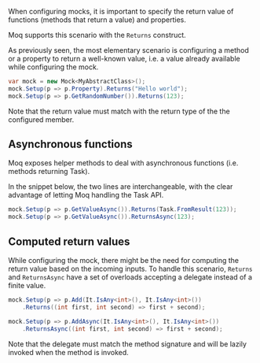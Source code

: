 When configuring mocks, it is important to specify the return value of functions (methods that return a value) and properties.

Moq supports this scenario with the `Returns` construct.

As previously seen, the most elementary scenario is configuring a method or a property to return a well-known value, i.e. a value already available while configuring the mock.
```csharp
var mock = new Mock<MyAbstractClass>();
mock.Setup(p => p.Property).Returns("Hello world");
mock.Setup(p => p.GetRandomNumber()).Returns(123);
```
Note that the return value must match with the return type of the the configured member.

## Asynchronous functions
Moq exposes helper methods to deal with asynchronous functions (i.e. methods returning Task<T>).

In the snippet below, the two lines are interchangeable, with the clear advantage of letting Moq handling the Task API.
```csharp
mock.Setup(p => p.GetValueAsync()).Returns(Task.FromResult(123));
mock.Setup(p => p.GetValueAsync()).ReturnsAsync(123);
```

## Computed return values
While configuring the mock, there might be the need for computing the return value based on the incoming inputs. To handle this scenario, `Returns` and `ReturnsAsync` have a set of overloads accepting a delegate instead of a finite value.
```csharp
mock.Setup(p => p.Add(It.IsAny<int>(), It.IsAny<int>())
    .Returns((int first, int second) => first + second);

mock.Setup(p => p.AddAsync(It.IsAny<int>(), It.IsAny<int>())
    .ReturnsAsync((int first, int second) => first + second);
```
Note that the delegate must match the method signature and will be lazily invoked when the method is invoked. 